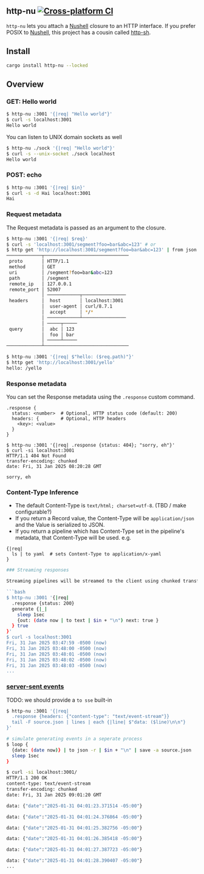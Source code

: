 ## http-nu [![Cross-platform CI](https://github.com/cablehead/http-nu/actions/workflows/ci.yml/badge.svg)](https://github.com/cablehead/http-nu/actions/workflows/ci.yml)

`http-nu` lets you attach a [Nushell](https://www.nushell.sh) closure to an HTTP
interface. If you prefer POSIX to [Nushell](https://www.nushell.sh), this
project has a cousin called [http-sh](https://github.com/cablehead/http-sh).

## Install

```bash
cargo install http-nu --locked
```

## Overview

### GET: Hello world

```bash
$ http-nu :3001 '{|req| "Hello world"}'
$ curl -s localhost:3001
Hello world
```

You can listen to UNIX domain sockets as well

```bash
$ http-nu ./sock '{|req| "Hello world"}'
$ curl -s --unix-socket ./sock localhost
Hello world
```

### POST: echo

```bash
$ http-nu :3001 '{|req| $in}'
$ curl -s -d Hai localhost:3001
Hai
```

### Request metadata

The Request metadata is passed as an argument to the closure.

```bash
$ http-nu :3001 '{|req| $req}'
$ curl -s 'localhost:3001/segment?foo=bar&abc=123' # or
$ http get 'http://localhost:3001/segment?foo=bar&abc=123' | from json
─────────────┬───────────────────────────────
 proto       │ HTTP/1.1
 method      │ GET
 uri         │ /segment?foo=bar&abc=123
 path        │ /segment
 remote_ip   │ 127.0.0.1
 remote_port │ 52007
             │ ────────────┬────────────────
 headers     │  host       │ localhost:3001
             │  user-agent │ curl/8.7.1
             │  accept     │ */*
             │ ────────────┴────────────────
             │ ─────┬─────
 query       │  abc │ 123
             │  foo │ bar
             │ ─────┴─────
─────────────┴───────────────────────────────

$ http-nu :3001 '{|req| $"hello: ($req.path)"}'
$ http get 'http://localhost:3001/yello'
hello: /yello
```

### Response metadata

You can set the Response metadata using the `.response` custom command.

```nushell
.response {
  status: <number>  # Optional, HTTP status code (default: 200)
  headers: {        # Optional, HTTP headers
    <key>: <value>
  }
}
```

```
$ http-nu :3001 '{|req| .response {status: 404}; "sorry, eh"}'
$ curl -si localhost:3001
HTTP/1.1 404 Not Found
transfer-encoding: chunked
date: Fri, 31 Jan 2025 08:20:28 GMT

sorry, eh
```

### Content-Type Inference

- The default Content-Type is `text/html; charset=utf-8`. (TBD / make
  configurable?)
- If you return a Record value, the Content-Type will be `application/json` and
  the Value is serialized to JSON.
- If you return a pipeline which has Content-Type set in the pipeline's
  metadata, that Content-Type will be used. e.g.

```nushell
{|req|
  ls | to yaml  # sets Content-Type to application/x-yaml
}
```

````bash
### Streaming responses

Streaming pipelines will be streamed to the client using chunked transfer encoding, as Value's are produced.

```bash
$ http-nu :3001 '{|req|
  .response {status: 200}
  generate {|_|
    sleep 1sec
    {out: (date now | to text | $in + "\n") next: true }
  } true
}'
$ curl -s localhost:3001
Fri, 31 Jan 2025 03:47:59 -0500 (now)
Fri, 31 Jan 2025 03:48:00 -0500 (now)
Fri, 31 Jan 2025 03:48:01 -0500 (now)
Fri, 31 Jan 2025 03:48:02 -0500 (now)
Fri, 31 Jan 2025 03:48:03 -0500 (now)
...
````

### [server-sent events](https://developer.mozilla.org/en-US/docs/Web/API/Server-sent_events/Using_server-sent_events)

TODO: we should provide a `to sse` built-in

```bash
$ http-nu :3001 '{|req|
  .response {headers: {"content-type": "text/event-stream"}}
  tail -F source.json | lines | each {|line| $"data: ($line)\n\n"}
}'

# simulate generating events in a seperate process
$ loop {
  {date: (date now)} | to json -r | $in + "\n" | save -a source.json
  sleep 1sec
}

$ curl -si localhost:3001/
HTTP/1.1 200 OK
content-type: text/event-stream
transfer-encoding: chunked
date: Fri, 31 Jan 2025 09:01:20 GMT

data: {"date":"2025-01-31 04:01:23.371514 -05:00"}

data: {"date":"2025-01-31 04:01:24.376864 -05:00"}

data: {"date":"2025-01-31 04:01:25.382756 -05:00"}

data: {"date":"2025-01-31 04:01:26.385418 -05:00"}

data: {"date":"2025-01-31 04:01:27.387723 -05:00"}

data: {"date":"2025-01-31 04:01:28.390407 -05:00"}
...
```

